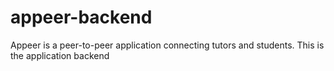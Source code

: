 # appeer-backend
Appeer is a peer-to-peer application connecting tutors and students. This is the application backend
